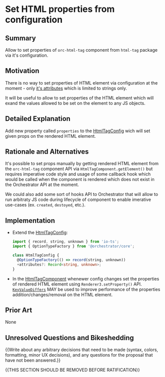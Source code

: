 # Set HTML properties from configuration

## Summary

Allow to set properties of `orc-html-tag` component from `html-tag` package via it's configuration.

## Motivation

There is no way to set properties of HTML element via configuration at the moment - only
[it's attributes](https://github.com/orchestratora/orchestrator/blob/8eb225cafa10ae71c5d5c0c00cfa0376459f90d9/libs/html-tag/src/lib/html-tag/html-tag-config.ts#L14)
which is limited to strings only.

It will be useful to allow to set properties of the HTML element which will exand the values
allowed to be set on the element to any JS objects.

## Detailed Explanation

Add new property called `properties` to the
[HtmlTagConfig](https://github.com/orchestratora/orchestrator/blob/8eb225cafa10ae71c5d5c0c00cfa0376459f90d9/libs/html-tag/src/lib/html-tag/html-tag-config.ts#L6)
wich will set given props on the rendered HTML element.

## Rationale and Alternatives

It's possible to set props manually by getting rendered HTML element from the `orc-html-tag`
component API via `HtmlTagComponent.getElement()` but requires imperative code style and
usage of some callback hook which would be called when the component is rendered which does
not exist in the Orchestrator API at the moment.

We could also add some sort of hooks API to Orchestrator that will allow to run arbitraty
JS code during lifecycle of component to enable imerative use-cases
(ex. `created`, `destoyed`, etc.).

## Implementation

- Extend the [HtmlTagConfig](https://github.com/orchestratora/orchestrator/blob/8eb225cafa10ae71c5d5c0c00cfa0376459f90d9/libs/html-tag/src/lib/html-tag/html-tag-config.ts#L6):

  ```ts
  import { record, string, unknown } from 'io-ts';
  import { OptionTypeFactory } from '@orchestrator/core';

  class HtmlTagConfig {
    @OptionTypeFactory(() => record(string, unknown))
    +attributes?: Record<string, unknown>;
  }
  ```

- In the [HtmlTagComponent](https://github.com/orchestratora/orchestrator/blob/8eb225cafa10ae71c5d5c0c00cfa0376459f90d9/libs/html-tag/src/lib/html-tag/html-tag.component.ts#L28)
  whenewer config changes set the properties of rendered HTML element using
  `Renderer3.setProperty()` API.
  [`KeyValueDiffers`](https://angular.io/api/core/KeyValueDiffers) MAY be used to improve performance of the properties addition/changes/removal on the HTML element.

## Prior Art

None

## Unresolved Questions and Bikeshedding

{{Write about any arbitrary decisions that need to be made (syntax, colors, formatting, minor UX decisions), and any questions for the proposal that have not been answered.}}

{{THIS SECTION SHOULD BE REMOVED BEFORE RATIFICATION}}
